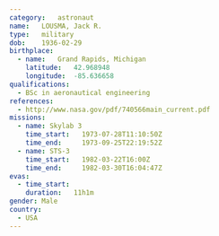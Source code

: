 ```yaml
---
category:	astronaut
name:	LOUSMA, Jack R.
type:	military
dob:	1936-02-29
birthplace:
  - name:	Grand Rapids, Michigan
    latitude:	42.968948
    longitude:	-85.636658
qualifications:
  - BSc in aeronautical engineering
references:
  - http://www.nasa.gov/pdf/740566main_current.pdf
missions:
  - name: Skylab 3
    time_start:   1973-07-28T11:10:50Z
    time_end:     1973-09-25T22:19:52Z
  - name: STS-3
    time_start:   1982-03-22T16:00Z
    time_end:     1982-03-30T16:04:47Z
evas:
  - time_start: 
    duration:   11h1m
gender:	Male
country:
  - USA
---
```

